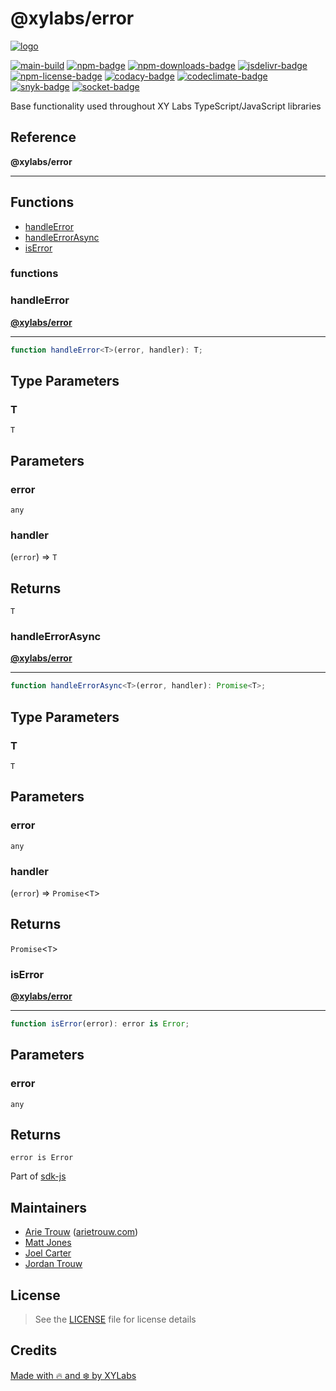 # @xylabs/error

[![logo][]](https://xylabs.com)

[![main-build][]][main-build-link]
[![npm-badge][]][npm-link]
[![npm-downloads-badge][]][npm-link]
[![jsdelivr-badge][]][jsdelivr-link]
[![npm-license-badge][]](LICENSE)
[![codacy-badge][]][codacy-link]
[![codeclimate-badge][]][codeclimate-link]
[![snyk-badge][]][snyk-link]
[![socket-badge][]][socket-link]


Base functionality used throughout XY Labs TypeScript/JavaScript libraries

## Reference

**@xylabs/error**

***

## Functions

- [handleError](#functions/handleError)
- [handleErrorAsync](#functions/handleErrorAsync)
- [isError](#functions/isError)

### functions

  ### <a id="handleError"></a>handleError

[**@xylabs/error**](#../README)

***

```ts
function handleError<T>(error, handler): T;
```

## Type Parameters

### T

`T`

## Parameters

### error

`any`

### handler

(`error`) => `T`

## Returns

`T`

  ### <a id="handleErrorAsync"></a>handleErrorAsync

[**@xylabs/error**](#../README)

***

```ts
function handleErrorAsync<T>(error, handler): Promise<T>;
```

## Type Parameters

### T

`T`

## Parameters

### error

`any`

### handler

(`error`) => `Promise`\<`T`\>

## Returns

`Promise`\<`T`\>

  ### <a id="isError"></a>isError

[**@xylabs/error**](#../README)

***

```ts
function isError(error): error is Error;
```

## Parameters

### error

`any`

## Returns

`error is Error`


Part of [sdk-js](https://www.npmjs.com/package/@xyo-network/sdk-js)

## Maintainers

-   [Arie Trouw](https://github.com/arietrouw) ([arietrouw.com](https://arietrouw.com))
-   [Matt Jones](https://github.com/jonesmac)
-   [Joel Carter](https://github.com/JoelBCarter)
-   [Jordan Trouw](https://github.com/jordantrouw)

## License

> See the [LICENSE](LICENSE) file for license details

## Credits

[Made with 🔥 and ❄️ by XYLabs](https://xylabs.com)

[logo]: https://cdn.xy.company/img/brand/XYPersistentCompany_Logo_Icon_Colored.svg

[main-build]: https://github.com/xylabs/sdk-js/actions/workflows/build.yml/badge.svg
[main-build-link]: https://github.com/xylabs/sdk-js/actions/workflows/build.yml
[npm-badge]: https://img.shields.io/npm/v/@xylabs/error.svg
[npm-link]: https://www.npmjs.com/package/@xylabs/error
[codacy-badge]: https://app.codacy.com/project/badge/Grade/c8e15e14f37741c18cfb47ac7245c698
[codacy-link]: https://www.codacy.com/gh/xylabs/sdk-js/dashboard?utm_source=github.com&utm_medium=referral&utm_content=xylabs/sdk-js&utm_campaign=Badge_Grade
[codeclimate-badge]: https://api.codeclimate.com/v1/badges/c5eb068f806f0b047ea7/maintainability
[codeclimate-link]: https://codeclimate.com/github/xylabs/sdk-js/maintainability
[snyk-badge]: https://snyk.io/test/github/xylabs/sdk-js/badge.svg?targetFile=package.json
[snyk-link]: https://snyk.io/test/github/xylabs/sdk-js?targetFile=package.json

[npm-downloads-badge]: https://img.shields.io/npm/dw/@xylabs/error
[npm-license-badge]: https://img.shields.io/npm/l/@xylabs/error

[jsdelivr-badge]: https://data.jsdelivr.com/v1/package/npm/@xylabs/error/badge
[jsdelivr-link]: https://www.jsdelivr.com/package/npm/@xylabs/error

[socket-badge]: https://socket.dev/api/badge/npm/package/@xylabs/error
[socket-link]: https://socket.dev/npm/package/@xylabs/error